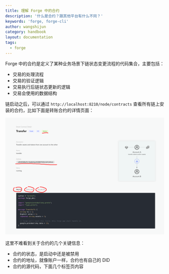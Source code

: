 ```yaml
---
title: 理解 Forge 中的合约
description: '什么是合约？跟其他平台有什么不同？'
keywords: 'forge, forge-cli'
author: wangshijun
category: handbook
layout: documentation
tags:
  - forge
---
```


Forge 中的合约是定义了某种业务场景下链状态变更流程的代码集合，主要包括：

- 交易的处理流程
- 交易的验证逻辑
- 交易执行后链状态更新的逻辑
- 交易会使用的数据结构

链启动之后，可以通过 `http://localhost:8210/node/contracts` 查看所有链上安装的合约，比如下面是转账合约的详情页面：

![](./images/transfer.png)

这里不难看到关于合约的几个关键信息：

- 合约的状态，是启动中还是被禁用
- 合约的地址，就像账户一样，合约也有自己的 DID
- 合约的源代码，下面几个标签页内容
